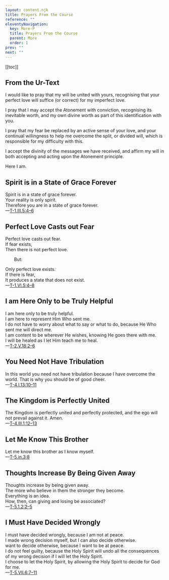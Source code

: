 ```yaml
---
layout: content.njk
title: Prayers From the Course
reference: ""
eleventyNavigation:
  key: More-P
  title: Prayers From the Course
  parent: More
  order: 1
prev: ""
next: ""
---
```


[[toc]]

## From the Ur-Text

I would like to pray that my will be united with yours, recognising that your perfect love will suffice (or correct) for my imperfect love. 

I pray that I may accept the Atonement with conviction, recognising its inevitable worth, and my own divine worth as part of this identification with you. 

I pray that my fear be replaced by an active sense of your love, and your continual willingness to help me overcome the split, or divided will, which is responsible for my difficulty with this. 

I accept the divinity of the messages we have received, and affirm my will in both accepting and acting upon the Atonement principle.

Here I am.


## Spirit is in a State of Grace Forever
Spirit is in a state of grace forever.  
Your reality is only spirit.  
Therefore you are in a state of grace forever.  
—[T-1.III.5:4–6](/text/1-the-meaning-of-miracles/iii-atonement-and-miracles#5)


## Perfect Love Casts out Fear
Perfect love casts out fear.  
If fear exists,  
Then there is not perfect love.  

  But:  

Only perfect love exists.  
If there is fear,  
It produces a state that does not exist.  
—[T-1.VI.5:4–8](/text/1-the-meaning-of-miracles/vi-the-illusion-of-needs#5)


## I am Here Only to be Truly Helpful 
I am here only to be truly helpful.  
I am here to represent Him Who sent me.  
I do not have to worry about what to say or what to do, because He Who sent me will direct me.  
I am content to be wherever He wishes, knowing He goes there with me.  
I will be healed as I let Him teach me to heal.  
—[T-2.V.18:2–6](/text/2-the-separation-and-the-atonement/v-the-function-of-the-miracle-worker#18)


## You Need Not Have Tribulation
In this world you need not have tribulation because I have overcome the world. 
That is why you should be of good cheer.  
—[T-4.I.13:10–11](/text/4-the-illusions-of-the-ego/i-right-teaching-and-right-learning#13)


## The Kingdom is Perfectly United 
The Kingdom is perfectly united and perfectly protected, and the ego will not prevail against it. 
Amen.  
—[T-4.III.1:12–13](/text/4-the-illusions-of-the-ego/iii-love-without-conflict#1)


## Let Me Know This Brother
Let me know this brother as I know myself.  
—[T-5.in.3:8](/text/5-healing-and-wholeness/in-introduction#3)


## Thoughts Increase By Being Given Away
Thoughts increase by being given away.  
The more who believe in them the stronger they become.  
Everything is an idea.  
How, then, can giving and losing be associated?  
—[T-5.1.2:2–5](/text/5-healing-and-wholeness/i-the-invitation-to-the-holy-spirit#2)


## I Must Have Decided Wrongly
I must have decided wrongly, because I am not at peace.  
I made wrong decision myself, but I can also decide otherwise.  
 want to decide otherwise, because I want to be at peace.  
I do not feel guilty, because the Holy Spirit will undo all the consequences of my wrong decision if I will let the Holy Spirit.  
I choose to let the Holy Spirit, by allowing the Holy Spirit to decide for God for me.  
—[T-5.VII.6:7–11](/text/5-healing-and-wholeness/vii-the-decision-for-god#6)

